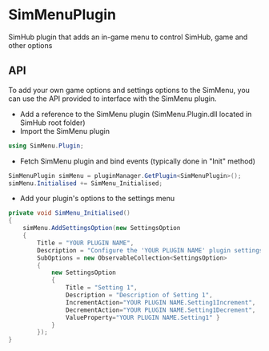 # SimMenuPlugin
SimHub plugin that adds an in-game menu to control SimHub, game and other options

## API

To add your own game options and settings options to the SimMenu, you can use the API provided to interface with the SimMenu plugin.
 
- Add a reference to the SimMenu plugin (SimMenu.Plugin.dll located in SimHub root folder)
- Import the SimMenu plugin
```C#
using SimMenu.Plugin;
```
- Fetch SimMenu plugin and bind events (typically done in "Init" method)
```C#
SimMenuPlugin simMenu = pluginManager.GetPlugin<SimMenuPlugin>();
simMenu.Initialised += SimMenu_Initialised;
```
- Add your plugin's options to the settings menu
```C#
private void SimMenu_Initialised()
{
	simMenu.AddSettingsOption(new SettingsOption
	{
		Title = "YOUR PLUGIN NAME",
		Description = "Configure the 'YOUR PLUGIN NAME' plugin settings",
		SubOptions = new ObservableCollection<SettingsOption>
		{
			new SettingsOption
			{ 
				Title = "Setting 1", 
				Description = "Description of Setting 1", 
				IncrementAction="YOUR PLUGIN NAME.Setting1Increment", 
				DecrementAction="YOUR PLUGIN NAME.Setting1Decrement", 
				ValueProperty="YOUR PLUGIN NAME.Setting1" }
			}
		});
}
```
